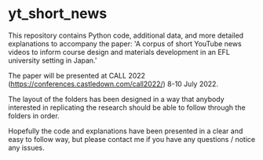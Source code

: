 # yt_short_news
This repository contains Python code, additional data, and more detailed explanations to accompany the paper:
'A corpus of short YouTube news videos to inform course design and materials development in an EFL university setting in Japan.'

The paper will be presented at CALL 2022 (https://conferences.castledown.com/call2022/) 8-10 July 2022.

The layout of the folders has been designed in a way that anybody interested in replicating the research should be able to follow through the folders in order.

Hopefully the code and explanations have been presented in a clear and easy to follow way, but please contact me if you have any questions / notice any issues.
